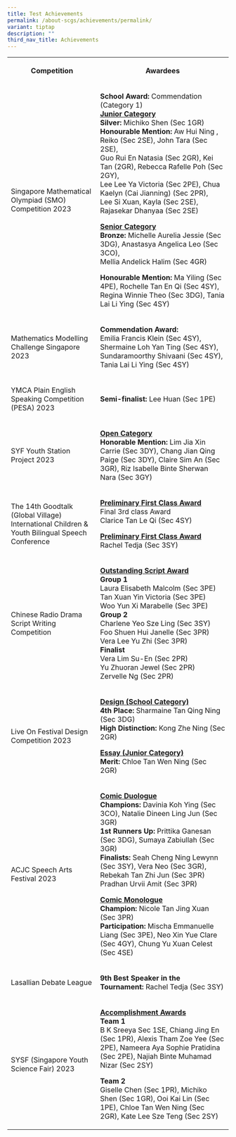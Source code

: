 ```yaml
---
title: Test Achievements
permalink: /about-scgs/achievements/permalink/
variant: tiptap
description: ""
third_nav_title: Achievements
---
```

<table>
<tbody>
<tr>
<th rowspan="1" colspan="1">
<p>Competition</p>
</th>
<th rowspan="1" colspan="1">
<p>Awardees</p>
</th>
</tr>
<tr>
<td rowspan="1" colspan="1">
<p>Singapore Mathematical Olympiad (SMO) Competition 2023</p>
</td>
<td rowspan="1" colspan="1">
<p><strong>School Award: </strong>Commendation (Category 1)
<br><strong><u>Junior Category</u></strong>
<br><strong>Silver: </strong>Michiko Shen (Sec 1GR)
<br><strong>Honourable Mention: </strong>Aw Hui Ning , Reiko (Sec 2SE), John
Tara (Sec 2SE),
<br>Guo Rui En Natasia (Sec 2GR), Kei Tan (2GR), Rebecca Rafelle Poh (Sec
2GY),
<br>Lee Lee Ya Victoria (Sec 2PE), Chua Kaelyn (Cai Jianning) (Sec 2PR),
<br>Lee Si Xuan, Kayla (Sec 2SE), Rajasekar Dhanyaa (Sec 2SE)</p>
<p><strong><u>Senior Category</u></strong>
<br><strong>Bronze: </strong>Michelle Aurelia Jessie (Sec 3DG), Anastasya
Angelica Leo (Sec 3CO),
<br>Mellia Andelick Halim (Sec 4GR)</p>
<p><strong>Honourable Mention: </strong>Ma Yiling (Sec 4PE), Rochelle Tan
En Qi (Sec 4SY),
<br>Regina Winnie Theo (Sec 3DG), Tania Lai Li Ying (Sec 4SY)</p>
</td>
</tr>
<tr>
<td rowspan="1" colspan="1">
<p>Mathematics Modelling Challenge Singapore 2023</p>
</td>
<td rowspan="1" colspan="1">
<p><strong>Commendation Award:</strong>
<br>Emilia Francis Klein (Sec 4SY), Shermaine Loh Yan Ting (Sec 4SY),
<br>Sundaramoorthy Shivaani (Sec 4SY), Tania Lai Li Ying (Sec 4SY)</p>
</td>
</tr>
<tr>
<td rowspan="1" colspan="1">
<p>YMCA Plain English Speaking Competition (PESA) 2023</p>
</td>
<td rowspan="1" colspan="1">
<p><strong>Semi-finalist:</strong> Lee Huan (Sec 1PE)</p>
</td>
</tr>
<tr>
<td rowspan="1" colspan="1">
<p>SYF Youth Station Project 2023</p>
</td>
<td rowspan="1" colspan="1">
<p><strong><u>Open Category</u></strong>
<br><strong>Honorable Mention:</strong> Lim Jia Xin Carrie (Sec 3DY), Chang
Jian Qing Paige (Sec 3DY), Claire Sim An (Sec 3GR), Riz Isabelle Binte
Sherwan Nara (Sec 3GY)</p>
</td>
</tr>
<tr>
<td rowspan="1" colspan="1">
<p>The 14th Goodtalk (Global Village) International Children &amp; Youth
Bilingual Speech Conference</p>
</td>
<td rowspan="1" colspan="1">
<p><strong><u>Preliminary First Class Award</u></strong>
<br>Final 3rd class Award
<br>Clarice Tan Le Qi (Sec 4SY)</p>
<p><strong><u>Preliminary First Class Award</u></strong>
<br>Rachel Tedja (Sec 3SY)</p>
</td>
</tr>
<tr>
<td rowspan="1" colspan="1">
<p>Chinese Radio Drama Script Writing Competition</p>
</td>
<td rowspan="1" colspan="1">
<p><strong><u>Outstanding Script Award</u></strong>
<br><strong>Group 1</strong>
<br>Laura Elisabeth Malcolm (Sec 3PE)
<br>Tan Xuan Yin Victoria (Sec 3PE)
<br>Woo Yun Xi Marabelle (Sec 3PE)
<br><strong>Group 2</strong>
<br>Charlene Yeo Sze Ling (Sec 3SY)
<br>Foo Shuen Hui Janelle (Sec 3PR)
<br>Vera Lee Yu Zhi (Sec 3PR)
<br><strong>Finalist</strong>
<br>Vera Lim Su-En (Sec 2PR)
<br>Yu Zhuoran Jewel (Sec 2PR)
<br>Zervelle Ng (Sec 2PR)</p>
</td>
</tr>
<tr>
<td rowspan="1" colspan="1">
<p>Live On Festival Design Competition 2023</p>
</td>
<td rowspan="1" colspan="1">
<p><strong><u>Design (School Category)</u></strong>
<br><strong>4th Place:</strong> Sharmaine Tan Qing Ning (Sec 3DG)
<br><strong>High Distinction: </strong>Kong Zhe Ning (Sec 2GR)
<br>
</p>
<p><strong><u>Essay (Junior Category)</u></strong>
<br><strong>Merit:</strong> Chloe Tan Wen Ning (Sec 2GR)</p>
</td>
</tr>
<tr>
<td rowspan="1" colspan="1">
<p>ACJC Speech Arts Festival 2023</p>
</td>
<td rowspan="1" colspan="1">
<p><strong><u>Comic Duologue</u></strong>
<br><strong>Champions: </strong>Davinia Koh Ying (Sec 3CO), Natalie Dineen
Ling Jun (Sec 3GR)
<br><strong>1st Runners Up: </strong>Prittika Ganesan (Sec 3DG), Sumaya Zabiullah
(Sec 3GR)
<br><strong>Finalists: </strong>Seah Cheng Ning Lewynn (Sec 3SY), Vera Neo
(Sec 3GR), Rebekah Tan Zhi Jun (Sec 3PR) Pradhan Urvii Amit (Sec 3PR)</p>
<p><strong><u>Comic Monologue</u></strong>
<br><strong>Champion: </strong>Nicole Tan Jing Xuan (Sec 3PR)
<br><strong>Participation: </strong>Mischa Emmanuelle Liang (Sec 3PE), Neo
Xin Yue Clare (Sec 4GY), Chung Yu Xuan Celest (Sec 4SE)</p>
</td>
</tr>
<tr>
<td rowspan="1" colspan="1">
<p>Lasallian Debate League</p>
</td>
<td rowspan="1" colspan="1">
<p><strong>9th Best Speaker in the Tournament:</strong> Rachel Tedja (Sec
3SY)</p>
</td>
</tr>
<tr>
<td rowspan="1" colspan="1">
<p>SYSF (Singapore Youth Science Fair) 2023</p>
</td>
<td rowspan="1" colspan="1">
<p><strong><u>Accomplishment Awards</u></strong>
<br><strong>Team 1</strong>
<br>B K Sreeya Sec 1SE, Chiang Jing En (Sec 1PR), Alexis Tham Zoe Yee (Sec
2PE), Nameera Aya Sophie Pratidina (Sec 2PE), Najiah Binte Muhamad Nizar
(Sec 2SY)</p>
<p><strong>Team 2</strong>
<br>Giselle Chen (Sec 1PR), Michiko Shen (Sec 1GR), Ooi Kai Lin (Sec 1PE),
Chloe Tan Wen Ning (Sec 2GR), Kate Lee Sze Teng (Sec 2SY)</p>
</td>
</tr>
</tbody>
</table>
<p></p>